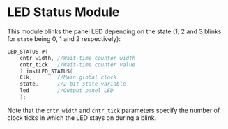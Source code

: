 # LED Status Module

This module blinks the panel LED depending on the state (1, 2 and 3 blinks for `state` being 0, 1 and 2 respectively):

```verilog
LED_STATUS #(
	cntr_width,	//Wait-time counter width
	cntr_tick	//Wait-time counter value
	) instLED_STATUS(
	Clk,        //Main global clock
	state, 		//2-bit state variable
	led			//Output panel LED
    );
```

Note that the `cntr_width` and `cntr_tick` parameters specify the number of clock ticks in which the LED stays on during a blink.

